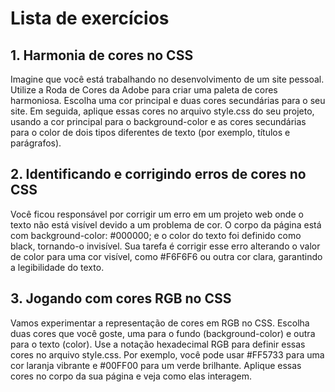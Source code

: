 # Lista de exercícios

## 1. Harmonia de cores no CSS

Imagine que você está trabalhando no desenvolvimento de um site pessoal. Utilize a Roda de Cores da Adobe para criar uma paleta de cores harmoniosa. Escolha uma cor principal e duas cores secundárias para o seu site. Em seguida, aplique essas cores no arquivo style.css do seu projeto, usando a cor principal para o background-color e as cores secundárias para o color de dois tipos diferentes de texto (por exemplo, títulos e parágrafos).

## 2. Identificando e corrigindo erros de cores no CSS

Você ficou responsável por corrigir um erro em um projeto web onde o texto não está visível devido a um problema de cor. O corpo da página está com background-color: #000000; e o color do texto foi definido como black, tornando-o invisível. Sua tarefa é corrigir esse erro alterando o valor de color para uma cor visível, como #F6F6F6 ou outra cor clara, garantindo a legibilidade do texto.

## 3. Jogando com cores RGB no CSS

Vamos experimentar a representação de cores em RGB no CSS. Escolha duas cores que você goste, uma para o fundo (background-color) e outra para o texto (color). Use a notação hexadecimal RGB para definir essas cores no arquivo style.css. Por exemplo, você pode usar #FF5733 para uma cor laranja vibrante e #00FF00 para um verde brilhante. Aplique essas cores no corpo da sua página e veja como elas interagem.
